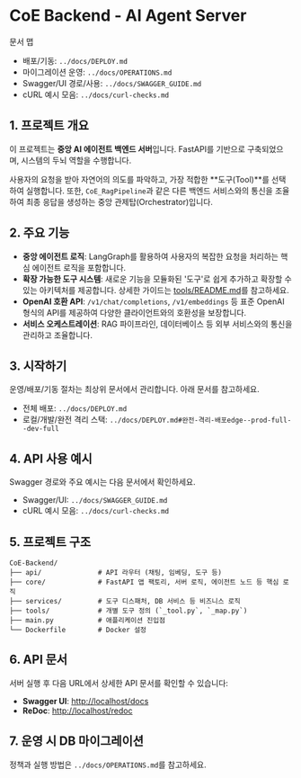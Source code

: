 # CoE Backend - AI Agent Server

문서 맵
- 배포/기동: `../docs/DEPLOY.md`
- 마이그레이션 운영: `../docs/OPERATIONS.md`
- Swagger/UI 경로/사용: `../docs/SWAGGER_GUIDE.md`
- cURL 예시 모음: `../docs/curl-checks.md`

## 1. 프로젝트 개요

이 프로젝트는 **중앙 AI 에이전트 백엔드 서버**입니다. FastAPI를 기반으로 구축되었으며, 시스템의 두뇌 역할을 수행합니다.

사용자의 요청을 받아 자연어의 의도를 파악하고, 가장 적합한 **도구(Tool)**를 선택하여 실행합니다. 또한, `CoE_RagPipeline`과 같은 다른 백엔드 서비스와의 통신을 조율하여 최종 응답을 생성하는 중앙 관제탑(Orchestrator)입니다.

## 2. 주요 기능

- **중앙 에이전트 로직**: LangGraph를 활용하여 사용자의 복잡한 요청을 처리하는 핵심 에이전트 로직을 포함합니다.
- **확장 가능한 도구 시스템**: 새로운 기능을 모듈화된 '도구'로 쉽게 추가하고 확장할 수 있는 아키텍처를 제공합니다. 상세한 가이드는 [tools/README.md](./tools/README.md)를 참고하세요.
- **OpenAI 호환 API**: `/v1/chat/completions`, `/v1/embeddings` 등 표준 OpenAI 형식의 API를 제공하여 다양한 클라이언트와의 호환성을 보장합니다.
- **서비스 오케스트레이션**: RAG 파이프라인, 데이터베이스 등 외부 서비스와의 통신을 관리하고 조율합니다.

## 3. 시작하기

운영/배포/기동 절차는 최상위 문서에서 관리합니다. 아래 문서를 참고하세요.
- 전체 배포: `../docs/DEPLOY.md`
- 로컬/개발/완전 격리 스택: `../docs/DEPLOY.md#완전-격리-배포edge--prod-full--dev-full`

## 4. API 사용 예시

Swagger 경로와 주요 예시는 다음 문서에서 확인하세요.
- Swagger/UI: `../docs/SWAGGER_GUIDE.md`
- cURL 예시 모음: `../docs/curl-checks.md`

## 5. 프로젝트 구조

```
CoE-Backend/
├── api/              # API 라우터 (채팅, 임베딩, 도구 등)
├── core/             # FastAPI 앱 팩토리, 서버 로직, 에이전트 노드 등 핵심 로직
├── services/         # 도구 디스패처, DB 서비스 등 비즈니스 로직
├── tools/            # 개별 도구 정의 (`_tool.py`, `_map.py`)
├── main.py           # 애플리케이션 진입점
└── Dockerfile        # Docker 설정
```

## 6. API 문서

서버 실행 후 다음 URL에서 상세한 API 문서를 확인할 수 있습니다:

- **Swagger UI**: [http://localhost/docs](http://localhost/docs)
- **ReDoc**: [http://localhost/redoc](http://localhost/redoc)

## 7. 운영 시 DB 마이그레이션

정책과 실행 방법은 `../docs/OPERATIONS.md`를 참고하세요.
